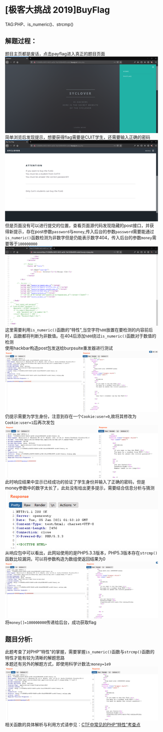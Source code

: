 # [极客大挑战 2019]BuyFlag  
TAG:PHP、is_numeric()、strcmp()
## 解题过程：  
题目主页都是废话，点击payflag进入真正的题目页面  
![20210105092825](https://raw.githubusercontent.com/mrzhang76/MdPicture/master/20210105092825.png)  
简单浏览后发现提示，想要获得flag需要是CUIT学生，还需要输入正确的密码  
![20210105092935](https://raw.githubusercontent.com/mrzhang76/MdPicture/master/20210105092935.png)  
但是页面没有可以进行提交的位置，查看页面源代码发现隐藏的post接口，并获得新提示，存在post参数```password```与```money```,传入后台的参数```password```需要能通过```is_numeric()```函数检测为非数字但是仍能表示数字404，传入后台的参数```money```需要等于```100000000```  
![20210105093946](https://raw.githubusercontent.com/mrzhang76/MdPicture/master/20210105093946.png)  
这里需要利用```is_numeric()```函数的"特性",当空字符```%00```放置在要检测的内容前后时，函数都将判断为非数值。在404后添加```%00```绕过```is_numeric()```函数对于数值的检测  
使用hackbar构造post包发送给burpsuite重发器进行测试  
![20210105095021](https://raw.githubusercontent.com/mrzhang76/MdPicture/master/20210105095021.png)  
仍提示需要为学生身份，注意到存在一个```Cookie:user=0```,故将其修改为```Cookie:user=1```后再次发包  
![20210105095159](https://raw.githubusercontent.com/mrzhang76/MdPicture/master/20210105095159.png)  
此时响应结果中显示已经成功的验证了学生身份并输入了正确的密码，但是money参数中的数字太长了，此处没有给出更多提示，需要结合信息分析与猜测   
![20210105095817](https://raw.githubusercontent.com/mrzhang76/MdPicture/master/20210105095817.png)  
从响应包中可以看出，此网站使用的是PHP5.3.3版本，PHP5.3版本存在```strcmp()```函数比较漏洞，可以将参数构造为数组使返回结果为0  
![20210105095325](https://raw.githubusercontent.com/mrzhang76/MdPicture/master/20210105095325.png)  
将```money[]=100000000```传递给后台，成功获取flag  
## 题目分析:  
此题考查了对PHP"特性"的掌握，需要掌握```is_numeric()```函数与```strcmp()```函数的特性才能有较为清晰的解题思路  
本题还有另外的解题方式，即使用科学计数法:```money=1e9```  
![20210105100803](https://raw.githubusercontent.com/mrzhang76/MdPicture/master/20210105100803.png)  
相关函数的具体解析与利用方式请参见：[CTF中常见的PHP“特性”考查点]()
